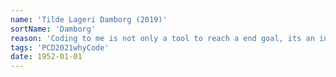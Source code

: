 ```yaml
---
name: 'Tilde Lageri Damborg (2019)'
sortName: 'Damborg'
reason: 'Coding to me is not only a tool to reach a end goal, its an inspiring, strict, rigid and sometimes very annoying co-designer'
tags: 'PCD2021whyCode'
date: 1952-01-01
---
```

